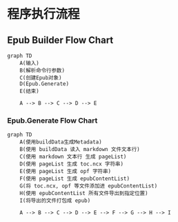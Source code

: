# 程序执行流程

## Epub Builder Flow Chart

```mermaid
graph TD
    A(输入)
    B(解析命令行参数)
    C(创建Epub对象)
    D(Epub.Generate)
    E(结束)
    
    A --> B --> C --> D --> E
```

### Epub.Generate Flow Chart

```mermaid
graph TD
    A(使用buildData生成Metadata)
    B(使用 buildData 读入 markdown 文件文本行)
    C(使用 markdown 文本行 生成 pageList)
    D(使用 pageList 生成 toc.ncx 字符串)
    E(使用 pageList 生成 opf 字符串)
    F(使用 pageList 生成 epubContentList)
    G(将 toc.ncx, opf 等文件添加进 epubContentList)
    H(使用 epubContentList 所有文件导出到指定位置)
    I(将导出的文件打包成 epub)
    
    A --> B --> C --> D --> E --> F --> G --> H --> I
```